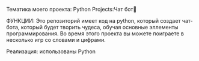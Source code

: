 Тематика моего проекта:
Python Projects:Чат бот🐍

ФУНКЦИИ:
Это репозиторий имеет код на python, который создает чат-бота, который будет творить чудеса, обучая основные эллементы программирования. Во время этого проекта вы можете поиграете в несколько игр со словами и цифрами. <br>

Реализация:
использованы Python
